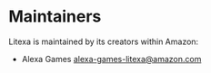 # Maintainers

Litexa is maintained by its creators within Amazon:

* Alexa Games <alexa-games-litexa@amazon.com>
